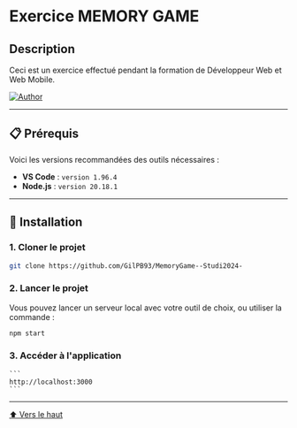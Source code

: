 # Exercice MEMORY GAME

## Description
Ceci est un exercice effectué pendant la formation de Développeur Web et Web Mobile.

[![Author](https://img.shields.io/badge/author-gilpb.tech%40hotmail.com-green.svg)](https://github.com/GilPB93)

---

## 📋 Prérequis
Voici les versions recommandées des outils nécessaires :

- **VS Code** : `version 1.96.4`
- **Node.js** : `version 20.18.1`

---

## 🚀 Installation

### 1. **Cloner le projet**  
   ```bash
   git clone https://github.com/GilPB93/MemoryGame--Studi2024-
   ```

### 2. **Lancer le projet**  
Vous pouvez lancer un serveur local avec votre outil de choix, ou utiliser la commande :  
   ```bash
   npm start
   ```

### 3. Accéder à l'application
    ```
    http://localhost:3000
    ```

---

[⬆️ Vers le haut](#)